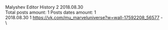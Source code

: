 Malyshev	Editor History 2 2018.08.30\
Total posts amount: 1	Posts dates amount: 1\
2018.08.30 1 https://vk.com/mu_marveluniverse?w=wall-17592208_56577 -	\
